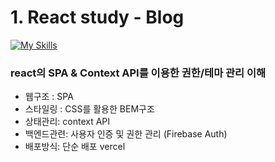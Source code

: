  # 1. React study - Blog

 [![My Skills](https://skillicons.dev/icons?i=js,react,css,firebase)](https://skillicons.dev)

### react의 SPA & Context API를 이용한 권한/테마 관리 이해

- 웹구조 :  SPA
- 스타일링 : CSS를 활용한 BEM구조
- 상태관리: context API
- 백엔드관련: 사용자 인증 및 권한 관리 (Firebase Auth)
- 배포방식:  단순 배포 vercel